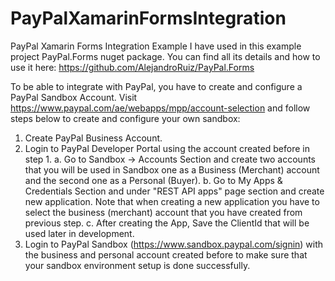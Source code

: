# PayPalXamarinFormsIntegration
PayPal Xamarin Forms Integration Example
I have used in this example project PayPal.Forms nuget package. 
You can find all its details and how to use it here: https://github.com/AlejandroRuiz/PayPal.Forms

To be able to integrate with PayPal, you have to create and configure a PayPal Sandbox Account. Visit https://www.paypal.com/ae/webapps/mpp/account-selection and follow steps below to create and configure your own sandbox:

1.	Create PayPal Business Account.
2.	Login to PayPal Developer Portal using the account created before in step 1.
a.	Go to Sandbox -> Accounts Section and create two accounts that you will be used in Sandbox one as a Business (Merchant) account and the second one as a Personal (Buyer).
b.	Go to My Apps & Credentials Section and under "REST API apps" page section and create new application. Note that when creating a new application you have to select the business (merchant) account that you have created from previous step.
c.	After creating the App, Save the ClientId that will be used later in development.
3.	Login to PayPal Sandbox (https://www.sandbox.paypal.com/signin) with the business and personal account created before to make sure that your sandbox environment setup is done successfully.
